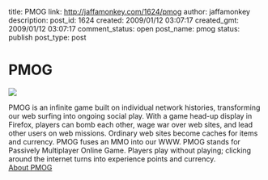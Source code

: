 title: PMOG
link: http://jaffamonkey.com/1624/pmog
author: jaffamonkey
description: 
post_id: 1624
created: 2009/01/12 03:07:17
created_gmt: 2009/01/12 03:07:17
comment_status: open
post_name: pmog
status: publish
post_type: post

# PMOG

![](http://pmog.com/images/layouts/pmog.png)  


PMOG is an infinite game built on individual network histories, transforming our web surfing into ongoing social play. With a game head-up display in Firefox, players can bomb each other, wage war over web sites, and lead other users on web missions. Ordinary web sites become caches for items and currency. PMOG fuses an MMO into our WWW. PMOG stands for Passively Multiplayer Online Game. Players play without playing; clicking around the internet turns into experience points and currency.   
[About PMOG](http://pmog.com/about)